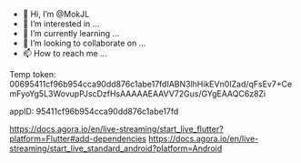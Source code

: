 - 👋 Hi, I’m @MokJL
- 👀 I’m interested in ...
- 🌱 I’m currently learning ...
- 💞️ I’m looking to collaborate on ...
- 📫 How to reach me ...

<!---
MokJL/MokJL is a ✨ special ✨ repository because its `README.md` (this file) appears on your GitHub profile.
You can click the Preview link to take a look at your changes.
--->
Temp token: 
00695411cf96b954cca90dd876c1abe17fdIABN3lhHikEVn0IZad/qFsEv7+CemFyoYg5L3WovupPJscDzfHsAAAAAEAAVV72Gus/GYgEAAQC6z8Zi

appID: 95411cf96b954cca90dd876c1abe17fd

https://docs.agora.io/en/live-streaming/start_live_flutter?platform=Flutter#add-dependencies
https://docs.agora.io/en/live-streaming/start_live_standard_android?platform=Android

